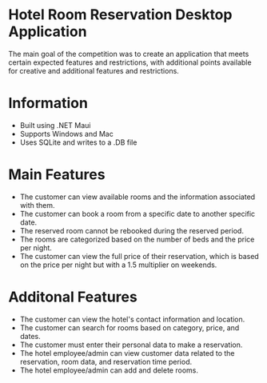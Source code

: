 # Hotel Room Reservation Desktop Application

The main goal of the competition was to create an application that meets certain expected features and restrictions, with additional points available for creative and additional features and restrictions.


# Information
* Built using .NET Maui
* Supports Windows and Mac
* Uses SQLite and writes to a .DB file

# Main Features
* The customer can view available rooms and the information associated with them.
* The customer can book a room from a specific date to another specific date.
* The reserved room cannot be rebooked during the reserved period.
* The rooms are categorized based on the number of beds and the price per night.
* The customer can view the full price of their reservation, which is based on the price per night but with a 1.5 multiplier on weekends.

# Additonal Features
* The customer can view the hotel's contact information and location.
* The customer can search for rooms based on category, price, and dates.
* The customer must enter their personal data to make a reservation.
* The hotel employee/admin can view customer data related to the reservation, room data, and reservation time period.
* The hotel employee/admin can add and delete rooms.
